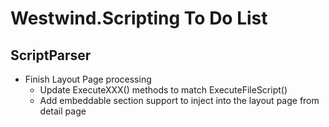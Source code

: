 # Westwind.Scripting To Do List


## ScriptParser

* Finish Layout Page processing
    * Update ExecuteXXX() methods to match ExecuteFileScript()
    * Add embeddable section support to inject into the layout page from detail page
    
    